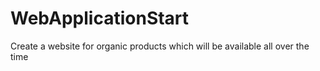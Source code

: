 # WebApplicationStart
Create a website for organic products which will be available all over the time
